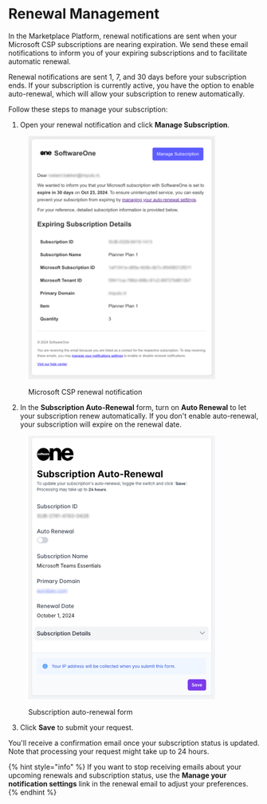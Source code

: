 # Renewal Management

In the Marketplace Platform, renewal notifications are sent when your Microsoft CSP subscriptions are nearing expiration. We send these email notifications to inform you of your expiring subscriptions and to facilitate automatic renewal.

Renewal notifications are sent 1, 7, and 30 days before your subscription ends. If your subscription is currently active, you have the option to enable auto-renewal, which will allow your subscription to renew automatically.

Follow these steps to manage your subscription:

1. Open your renewal notification and click **Manage Subscription**.

<figure><img src="../../.gitbook/assets/image (76).png" alt="" width="375"><figcaption><p>Microsoft CSP renewal notification</p></figcaption></figure>

2. In the **Subscription Auto-Renewal** form, turn on **Auto Renewal** to let your subscription renew automatically. If you don't enable auto-renewal, your subscription will expire on the renewal date.

<figure><img src="../../.gitbook/assets/Renewal.png" alt="" width="375"><figcaption><p>Subscription auto-renewal form</p></figcaption></figure>

3. Click **Save** to submit your request.&#x20;

You'll receive a confirmation email once your subscription status is updated. Note that processing your request might take up to 24 hours.

{% hint style="info" %}
If you want to stop receiving emails about your upcoming renewals and subscription status, use the **Manage your notification settings** link in the renewal email to adjust your preferences.
{% endhint %}
